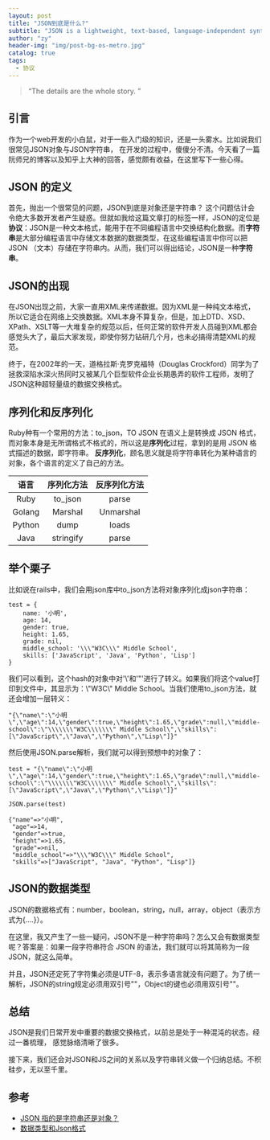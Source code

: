 ```yaml
---
layout: post
title: "JSON到底是什么?"
subtitle: "JSON is a lightweight, text-based, language-independent syntax for defining data interchange formats"
author: "zy"
header-img: "img/post-bg-os-metro.jpg"
catalog: true
tags:
  - 协议
---
```


> “The details are the whole story. ”

## 引言
作为一个web开发的小白鼠，对于一些入门级的知识，还是一头雾水。比如说我们很常见JSON对象与JSON字符串，
在开发的过程中，傻傻分不清。今天看了一篇阮师兄的博客以及知乎上大神的回答，感觉颇有收益，在这里写下一些心得。

## JSON 的定义
首先，抛出一个很常见的问题，JSON到底是对象还是字符串？ 这个问题估计会令绝大多数开发者产生疑惑。但就如我给这篇文章打的标签一样，JSON的定位是**协议**：JSON是一种文本格式，能用于在不同编程语言中交换结构化数据。而**字符串**是大部分编程语言中存储文本数据的数据类型，在这些编程语言中你可以把JSON （文本）存储在字符串内。从而，我们可以得出结论，JSON是一种**字符串**。

## JSON的出现
在JSON出现之前，大家一直用XML来传递数据。因为XML是一种纯文本格式，所以它适合在网络上交换数据。XML本身不算复杂，但是，加上DTD、XSD、XPath、XSLT等一大堆复杂的规范以后，任何正常的软件开发人员碰到XML都会感觉头大了，最后大家发现，即使你努力钻研几个月，也未必搞得清楚XML的规范。

终于，在2002年的一天，道格拉斯·克罗克福特（Douglas Crockford）同学为了拯救深陷水深火热同时又被某几个巨型软件企业长期愚弄的软件工程师，发明了JSON这种超轻量级的数据交换格式。

## 序列化和反序列化

Ruby种有一个常用的方法：to_json，TO JSON 在语义上是转换成 JSON 格式，而对象本身是无所谓格式不格式的，所以这是**序列化**过程，拿到的是用 JSON 格式描述的数据，即字符串。
**反序列化**，顾名思义就是将字符串转化为某种语言的对象，各个语言的定义了自己的方法。

|  语言   |序列化方法  |反序列化方法|
|  :----:  | :----:  |:----:|
| Ruby  | to_json | parse |
| Golang  | Marshal  |Unmarshal|
|Python|dump|loads|
|Java|stringify|parse|

## 举个栗子
比如说在rails中，我们会用json库中to_json方法将对象序列化成json字符串：

```
test = {
    name: '小明',
    age: 14,
    gender: true,
    height: 1.65,
    grade: nil,
    middle_school: '\\\"W3C\\\" Middle School',
    skills: ['JavaScript', 'Java', 'Python', 'Lisp']
}
```
我们可以看到，这个hash的对象中对'\\'和'"'进行了转义。如果我们将这个value打印到文件中，其显示为：\\"W3C\\" Middle School。当我们使用to_json方法，就还会增加一层转义：

```
"{\"name\":\"小明\",\"age\":14,\"gender\":true,\"height\":1.65,\"grade\":null,\"middle-school\":\"\\\\\\\"W3C\\\\\\\" Middle School\",\"skills\":[\"JavaScript\",\"Java\",\"Python\",\"Lisp\"]}"
```
然后使用JSON.parse解析，我们就可以得到预想中的对象了：

```
test = "{\"name\":\"小明\",\"age\":14,\"gender\":true,\"height\":1.65,\"grade\":null,\"middle-school\":\"\\\\\\\"W3C\\\\\\\" Middle School\",\"skills\":[\"JavaScript\",\"Java\",\"Python\",\"Lisp\"]}"

JSON.parse(test)

{"name"=>"小明",
 "age"=>14,
 "gender"=>true,
 "height"=>1.65,
 "grade"=>nil,
 "middle_school"=>"\\\"W3C\\\" Middle School",
 "skills"=>["JavaScript", "Java", "Python", "Lisp"]}
```
## JSON的数据类型

JSON的数据格式有：number，boolean，string，null，array，object（表示方式为{....}）。

在这里，我又产生了一些一疑问，JSON不是一种字符串吗？怎么又会有数据类型呢？答案是：如果一段字符串符合 JSON 的语法，我们就可以将其简称为一段 JSON，就这么简单。

并且，JSON还定死了字符集必须是UTF-8，表示多语言就没有问题了。为了统一解析，JSON的string规定必须用双引号""，Object的键也必须用双引号""。

## 总结

JSON是我们日常开发中重要的数据交换格式，以前总是处于一种混沌的状态。经过一番梳理，
感觉脉络清晰了很多。

接下来，我们还会对JSON和JS之间的关系以及字符串转义做一个归纳总结。不积硅步，无以至千里。


## 参考

* [JSON 指的是字符串还是对象？](https://www.zhihu.com/question/34468150)
* [数据类型和Json格式](http://www.ruanyifeng.com/blog/2009/05/data_types_and_json.html)
 



